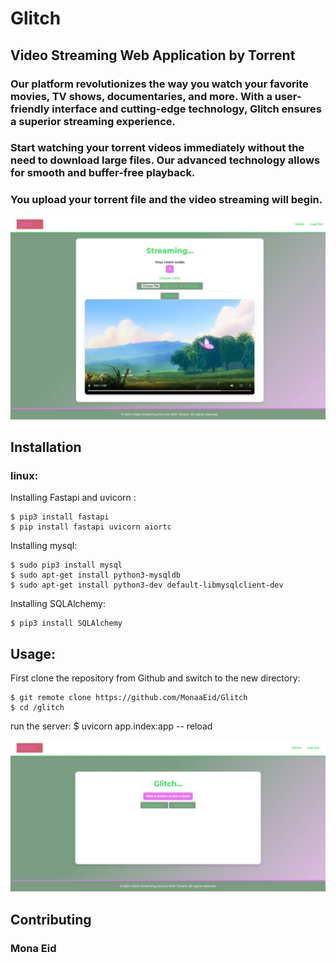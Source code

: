 
# Glitch

## Video Streaming Web Application by Torrent
###  Our platform revolutionizes the way you watch your favorite movies, TV shows, documentaries, and more. With a user-friendly interface and cutting-edge technology, Glitch ensures a superior streaming experience.
### Start watching your torrent videos immediately without the need to download large files. Our advanced technology allows for smooth and buffer-free playback.

### You upload your torrent file and the video streaming will begin.

<!-- <a href=""> -->
<img src="/statics/logo/pic1.jpeg" >
<!-- </a> -->



## Installation

### linux:

Installing Fastapi and uvicorn :
    
    $ pip3 install fastapi
    $ pip install fastapi uvicorn aiortc


Installing mysql:

    $ sudo pip3 install mysql
    $ sudo apt-get install python3-mysqldb
    $ sudo apt-get install python3-dev default-libmysqlclient-dev


Installing SQLAlchemy:

    $ pip3 install SQLAlchemy



## Usage:

First clone the repository from Github and switch to the new directory:

    $ git remote clone https://github.com/MonaaEid/Glitch
    $ cd /glitch

run the server:
    $ uvicorn app.index:app -- reload


<img src="/statics/logo/pic2.jpeg" >

## Contributing
### Mona Eid

